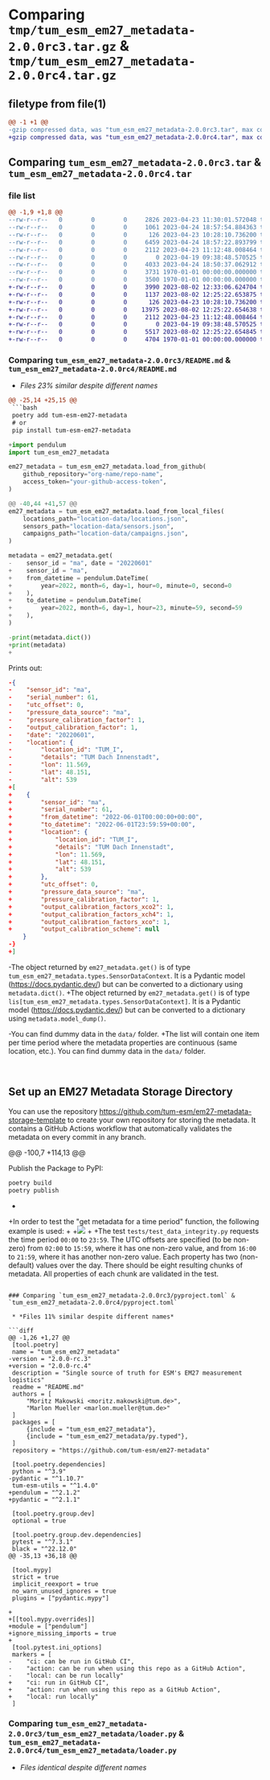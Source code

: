 # Comparing `tmp/tum_esm_em27_metadata-2.0.0rc3.tar.gz` & `tmp/tum_esm_em27_metadata-2.0.0rc4.tar.gz`

## filetype from file(1)

```diff
@@ -1 +1 @@
-gzip compressed data, was "tum_esm_em27_metadata-2.0.0rc3.tar", max compression
+gzip compressed data, was "tum_esm_em27_metadata-2.0.0rc4.tar", max compression
```

## Comparing `tum_esm_em27_metadata-2.0.0rc3.tar` & `tum_esm_em27_metadata-2.0.0rc4.tar`

### file list

```diff
@@ -1,9 +1,8 @@
--rw-r--r--   0        0        0     2826 2023-04-23 11:30:01.572048 tum_esm_em27_metadata-2.0.0rc3/README.md
--rw-r--r--   0        0        0     1061 2023-04-24 18:57:54.884363 tum_esm_em27_metadata-2.0.0rc3/pyproject.toml
--rw-r--r--   0        0        0      126 2023-04-23 10:28:10.736200 tum_esm_em27_metadata-2.0.0rc3/tum_esm_em27_metadata/__init__.py
--rw-r--r--   0        0        0     6459 2023-04-24 18:57:22.893799 tum_esm_em27_metadata-2.0.0rc3/tum_esm_em27_metadata/interfaces.py
--rw-r--r--   0        0        0     2112 2023-04-23 11:12:48.008464 tum_esm_em27_metadata-2.0.0rc3/tum_esm_em27_metadata/loader.py
--rw-r--r--   0        0        0        0 2023-04-19 09:38:48.570525 tum_esm_em27_metadata-2.0.0rc3/tum_esm_em27_metadata/py.typed
--rw-r--r--   0        0        0     4033 2023-04-24 18:50:37.062912 tum_esm_em27_metadata-2.0.0rc3/tum_esm_em27_metadata/types.py
--rw-r--r--   0        0        0     3731 1970-01-01 00:00:00.000000 tum_esm_em27_metadata-2.0.0rc3/setup.py
--rw-r--r--   0        0        0     3500 1970-01-01 00:00:00.000000 tum_esm_em27_metadata-2.0.0rc3/PKG-INFO
+-rw-r--r--   0        0        0     3990 2023-08-02 12:33:06.624704 tum_esm_em27_metadata-2.0.0rc4/README.md
+-rw-r--r--   0        0        0     1137 2023-08-02 12:25:22.653875 tum_esm_em27_metadata-2.0.0rc4/pyproject.toml
+-rw-r--r--   0        0        0      126 2023-04-23 10:28:10.736200 tum_esm_em27_metadata-2.0.0rc4/tum_esm_em27_metadata/__init__.py
+-rw-r--r--   0        0        0    13975 2023-08-02 12:25:22.654638 tum_esm_em27_metadata-2.0.0rc4/tum_esm_em27_metadata/interfaces.py
+-rw-r--r--   0        0        0     2112 2023-04-23 11:12:48.008464 tum_esm_em27_metadata-2.0.0rc4/tum_esm_em27_metadata/loader.py
+-rw-r--r--   0        0        0        0 2023-04-19 09:38:48.570525 tum_esm_em27_metadata-2.0.0rc4/tum_esm_em27_metadata/py.typed
+-rw-r--r--   0        0        0     5517 2023-08-02 12:25:22.654845 tum_esm_em27_metadata-2.0.0rc4/tum_esm_em27_metadata/types.py
+-rw-r--r--   0        0        0     4704 1970-01-01 00:00:00.000000 tum_esm_em27_metadata-2.0.0rc4/PKG-INFO
```

### Comparing `tum_esm_em27_metadata-2.0.0rc3/README.md` & `tum_esm_em27_metadata-2.0.0rc4/README.md`

 * *Files 23% similar despite different names*

```diff
@@ -25,14 +25,15 @@
 ```bash
 poetry add tum-esm-em27-metadata
 # or
 pip install tum-esm-em27-metadata
 ```
 
 ```python
+import pendulum
 import tum_esm_em27_metadata
 
 em27_metadata = tum_esm_em27_metadata.load_from_github(
     github_repository="org-name/repo-name",
     access_token="your-github-access-token",
 )
 
@@ -40,44 +41,57 @@
 em27_metadata = tum_esm_em27_metadata.load_from_local_files(
     locations_path="location-data/locations.json",
     sensors_path="location-data/sensors.json",
     campaigns_path="location-data/campaigns.json",
 )
 
 metadata = em27_metadata.get(
-    sensor_id = "ma", date = "20220601"
+    sensor_id = "ma",
+    from_datetime = pendulum.DateTime(
+        year=2022, month=6, day=1, hour=0, minute=0, second=0
+    ),
+    to_datetime = pendulum.DateTime(
+        year=2022, month=6, day=1, hour=23, minute=59, second=59
+    ),
 )
 
-print(metadata.dict())
+print(metadata)
+
 ```
 
 Prints out:
 
 ```json
-{
-    "sensor_id": "ma",
-    "serial_number": 61,
-    "utc_offset": 0,
-    "pressure_data_source": "ma",
-    "pressure_calibration_factor": 1,
-    "output_calibration_factor": 1,
-    "date": "20220601",
-    "location": {
-        "location_id": "TUM_I",
-        "details": "TUM Dach Innenstadt",
-        "lon": 11.569,
-        "lat": 48.151,
-        "alt": 539
+[
+    {
+        "sensor_id": "ma",
+        "serial_number": 61,
+        "from_datetime": "2022-06-01T00:00:00+00:00",
+        "to_datetime": "2022-06-01T23:59:59+00:00",
+        "location": {
+            "location_id": "TUM_I",
+            "details": "TUM Dach Innenstadt",
+            "lon": 11.569,
+            "lat": 48.151,
+            "alt": 539
+        },
+        "utc_offset": 0,
+        "pressure_data_source": "ma",
+        "pressure_calibration_factor": 1,
+        "output_calibration_factors_xco2": 1,
+        "output_calibration_factors_xch4": 1,
+        "output_calibration_factors_xco": 1,
+        "output_calibration_scheme": null
     }
-}
+]
 ```
 
-The object returned by `em27_metadata.get()` is of type `tum_esm_em27_metadata.types.SensorDataContext`. It is a Pydantic model (https://docs.pydantic.dev/) but can be converted to a dictionary using `metadata.dict()`.
+The object returned by `em27_metadata.get()` is of type `lis[tum_esm_em27_metadata.types.SensorDataContext]`. It is a Pydantic model (https://docs.pydantic.dev/) but can be converted to a dictionary using `metadata.model_dump()`.
 
-You can find dummy data in the `data/` folder.
+The list will contain one item per time period where the metadata properties are continuous (same location, etc.). You can find dummy data in the `data/` folder.
 
 <br/>
 
 ## Set up an EM27 Metadata Storage Directory
 
 You can use the repository https://github.com/tum-esm/em27-metadata-storage-template to create your own repository for storing the metadata. It contains a GitHub Actions workflow that automatically validates the metadata on every commit in any branch.
 
@@ -100,7 +114,13 @@
 
 Publish the Package to PyPI:
 
 ```bash
 poetry build
 poetry publish
 ```
+
+In order to test the "get metadata for a time period" function, the following example is used:
+
+![](./data/example.png)
+
+The test `tests/test_data_integrity.py` requests the time period `00:00` to `23:59`. The UTC offsets are specified (to be non-zero) from `02:00` to `15:59`, where it has one non-zero value, and from `16:00` to `21:59`, where it has another non-zero value. Each property has two (non-default) values over the day. There should be eight resulting chunks of metadata. All properties of each chunk are validated in the test.
```

### Comparing `tum_esm_em27_metadata-2.0.0rc3/pyproject.toml` & `tum_esm_em27_metadata-2.0.0rc4/pyproject.toml`

 * *Files 11% similar despite different names*

```diff
@@ -1,26 +1,27 @@
 [tool.poetry]
 name = "tum_esm_em27_metadata"
-version = "2.0.0-rc.3"
+version = "2.0.0-rc.4"
 description = "Single source of truth for ESM's EM27 measurement logistics"
 readme = "README.md"
 authors = [
     "Moritz Makowski <moritz.makowski@tum.de>",
     "Marlon Mueller <marlon.mueller@tum.de>"
 ]
 packages = [
     {include = "tum_esm_em27_metadata"},
     {include = "tum_esm_em27_metadata/py.typed"},
 ]
 repository = "https://github.com/tum-esm/em27-metadata"
 
 [tool.poetry.dependencies]
 python = "^3.9"
-pydantic = "^1.10.7"
 tum-esm-utils = "^1.4.0"
+pendulum = "^2.1.2"
+pydantic = "^2.1.1"
 
 [tool.poetry.group.dev]
 optional = true
 
 [tool.poetry.group.dev.dependencies]
 pytest = "^7.3.1"
 black = "^22.12.0"
@@ -35,13 +36,18 @@
 
 [tool.mypy]
 strict = true
 implicit_reexport = true
 no_warn_unused_ignores = true
 plugins = ["pydantic.mypy"]
 
+
+[[tool.mypy.overrides]]
+module = ["pendulum"]
+ignore_missing_imports = true
+
 [tool.pytest.ini_options]
 markers = [
-    "ci: can be run in GitHub CI",
-    "action: can be run when using this repo as a GitHub Action",
-    "local: can be run locally"
+    "ci: run in GitHub CI",
+    "action: run when using this repo as a GitHub Action",
+    "local: run locally"
 ]
```

### Comparing `tum_esm_em27_metadata-2.0.0rc3/tum_esm_em27_metadata/loader.py` & `tum_esm_em27_metadata-2.0.0rc4/tum_esm_em27_metadata/loader.py`

 * *Files identical despite different names*

